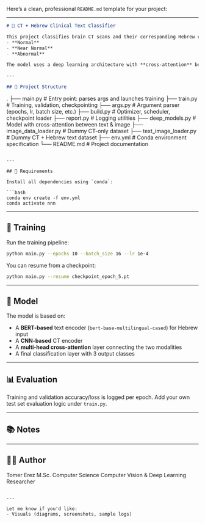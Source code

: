 Here’s a clean, professional `README.md` template for your project:

---

```markdown
# 🧠 CT + Hebrew Clinical Text Classifier

This project classifies brain CT scans and their corresponding Hebrew clinical descriptions into one of three classes:
- **Normal**
- **Near Normal**
- **Abnormal**

The model uses a deep learning architecture with **cross-attention** between image features (CT scans) and text features (Hebrew clinical notes).

---

## 📁 Project Structure

```

.
├── main.py                 # Entry point: parses args and launches training
├── train.py                # Training, validation, checkpointing
├── args.py                 # Argument parser (epochs, lr, batch size, etc.)
├── build.py                # Optimizer, scheduler, checkpoint loader
├── report.py               # Logging utilities
├── deep\_models.py          # Model with cross-attention between text & image
├── image\_data\_loader.py    # Dummy CT-only dataset
├── text\_image\_loader.py    # Dummy CT + Hebrew text dataset
├── env.yml                 # Conda environment specification
└── README.md               # Project documentation

````

---

## 🧪 Requirements

Install all dependencies using `conda`:

```bash
conda env create -f env.yml
conda activate nnn
````

---

## 🚀 Training

Run the training pipeline:

```bash
python main.py --epochs 10 --batch_size 16 --lr 1e-4
```

You can resume from a checkpoint:

```bash
python main.py --resume checkpoint_epoch_5.pt
```

---

## 🧠 Model

The model is based on:

* A **BERT-based** text encoder (`bert-base-multilingual-cased`) for Hebrew input
* A **CNN-based** CT encoder
* A **multi-head cross-attention** layer connecting the two modalities
* A final classification layer with 3 output classes

---

## 📊 Evaluation

Training and validation accuracy/loss is logged per epoch. Add your own test set evaluation logic under `train.py`.

---

## 📚 Notes


---

## 🧑‍💻 Author

Tomer Erez
M.Sc. Computer Science
Computer Vision & Deep Learning Researcher

```

---

Let me know if you'd like:
- Visuals (diagrams, screenshots, sample logs)

```
